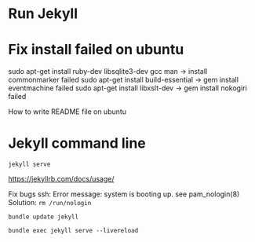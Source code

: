# Run Jekyll


# Fix install failed on ubuntu
sudo apt-get install ruby-dev libsqlite3-dev gcc man -> install commonmarker failed
sudo apt-get install build-essential -> gem install eventmachine failed
sudo apt-get install libxslt-dev -> gem install nokogiri failed

How to write README file on ubuntu

# Jekyll command line
`jekyll serve`

https://jekyllrb.com/docs/usage/

Fix bugs ssh:
Error message:
system is booting up. see pam_nologin(8)
Solution:
`rm /run/nologin`

```
bundle update jekyll

bundle exec jekyll serve --livereload
```
